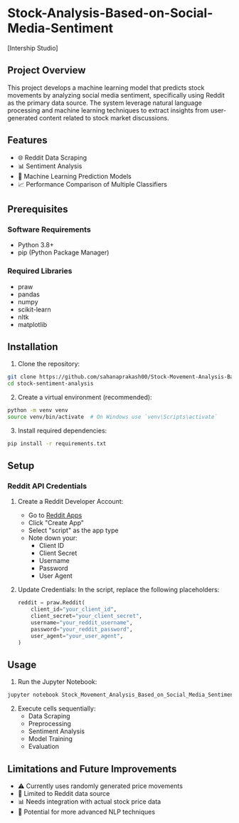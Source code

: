 # Stock-Analysis-Based-on-Social-Media-Sentiment
[Intership Studio]
## Project Overview ##

This project develops a machine learning model that predicts stock movements by analyzing social media sentiment, specifically using Reddit as the primary data source. The system leverage natural language processing and machine learning techniques to extract insights from user-generated content related to stock market discussions.

## Features

- 🌐 Reddit Data Scraping
- 📊 Sentiment Analysis
- 🤖 Machine Learning Prediction Models
- 📈 Performance Comparison of Multiple Classifiers

## Prerequisites

### Software Requirements
- Python 3.8+
- pip (Python Package Manager)

### Required Libraries
- praw
- pandas
- numpy
- scikit-learn
- nltk
- matplotlib

## Installation

1. Clone the repository:
```bash
git clone https://github.com/sahanaprakash00/Stock-Movement-Analysis-Based-on-Social-Media-Sentiment.git
cd stock-sentiment-analysis
```

2. Create a virtual environment (recommended):
```bash
python -m venv venv
source venv/bin/activate  # On Windows use `venv\Scripts\activate`
```

3. Install required dependencies:
```bash
pip install -r requirements.txt
```

## Setup

### Reddit API Credentials

1. Create a Reddit Developer Account:
   - Go to [Reddit Apps](https://www.reddit.com/prefs/apps)
   - Click "Create App"
   - Select "script" as the app type
   - Note down your:
     - Client ID
     - Client Secret
     - Username
     - Password
     - User Agent

2. Update Credentials:
   In the script, replace the following placeholders:
   ```python
   reddit = praw.Reddit(
       client_id="your_client_id",
       client_secret="your_client_secret",
       username="your_reddit_username",
       password="your_reddit_password",
       user_agent="your_user_agent",
   )
   ```

## Usage

1. Run the Jupyter Notebook:
```bash
jupyter notebook Stock_Movement_Analysis_Based_on_Social_Media_Sentiment.ipynb
```

2. Execute cells sequentially:
   - Data Scraping
   - Preprocessing
   - Sentiment Analysis
   - Model Training
   - Evaluation



## Limitations and Future Improvements

- ⚠️ Currently uses randomly generated price movements
- 🔧 Limited to Reddit data source
- 📊 Needs integration with actual stock price data
- 🤖 Potential for more advanced NLP techniques
